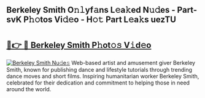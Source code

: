 ## Berkeley Smith O𝚗𝚕yf𝚊ns L𝚎a𝚔ed N𝚞𝚍es - Part-svK P𝚑𝚘tos Vi𝚍𝚎o - H𝚘𝚝 Part L𝚎a𝚔s uezTU

# <h2><a href="http://kf9elr.oniu.top/?m=Berkeley+Smith">🔗👉 🔴 Berkeley Smith P𝚑ot𝚘𝚜 V𝚒d𝚎o</a></h2>

[![Berkeley Smith Nu𝚍e𝚜](https://i.imgur.com/0qMVB7G.gif)](http://kf9elr.oniu.top/?m=Berkeley+Smith)
Web-based artist and amusement giver Berkeley Smith, known for publishing dance and lifestyle tutorials through trending dance moves and short films. Inspiring humanitarian worker Berkeley Smith, celebrated for their dedication and commitment to helping those in need around the world.  
